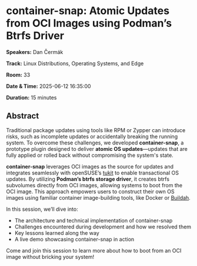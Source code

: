 # container-snap: Atomic Updates from OCI Images using Podman’s Btrfs Driver

**Speakers:** Dan Čermák
                    
**Track:** Linux Distributions, Operating Systems, and Edge
                    
**Room:** 33
                    
**Date & Time:** 2025-06-12 16:35:00
                    
**Duration:** 15 minutes
                    
## Abstract
                    
Traditional package updates using tools like RPM or Zypper can introduce risks, such as incomplete updates or accidentally breaking the running system. To overcome these challenges, we developed **container-snap**, a prototype plugin designed to deliver **atomic OS updates**—updates that are fully applied or rolled back without compromising the system's state.

**container-snap** leverages OCI images as the source for updates and integrates seamlessly with openSUSE’s [tukit](https://github.com/openSUSE/transactional-update) to enable transactional OS updates. By utilizing **Podman’s btrfs storage driver**, it creates btrfs subvolumes directly from OCI images, allowing systems to boot from the OCI image. This approach empowers users to construct their own OS images using familiar container image-building tools, like Docker or [Buildah](https://buildah.io/).

In this session, we’ll dive into:
- The architecture and technical implementation of container-snap
- Challenges encountered during development and how we resolved them
- Key lessons learned along the way
- A live demo showcasing container-snap in action

Come and join this session to learn more about how to boot from an OCI image without bricking your system!
